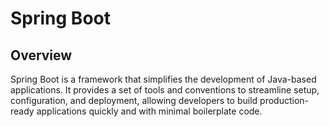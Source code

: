 # Spring Boot

## Overview
Spring Boot is a framework that simplifies the development of Java-based applications.
It provides a set of tools and conventions to streamline setup, configuration, and deployment, allowing developers to build production-ready applications quickly and with minimal boilerplate code.

